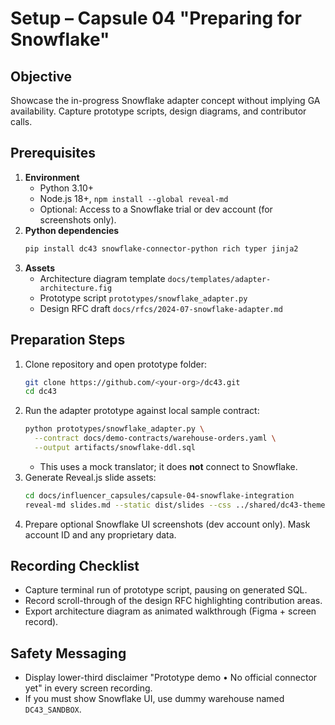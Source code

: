 # Setup – Capsule 04 "Preparing for Snowflake"

## Objective
Showcase the in-progress Snowflake adapter concept without implying GA
availability. Capture prototype scripts, design diagrams, and contributor calls.

## Prerequisites
1. **Environment**
   - Python 3.10+
   - Node.js 18+, `npm install --global reveal-md`
   - Optional: Access to a Snowflake trial or dev account (for screenshots only).
2. **Python dependencies**
   ```bash
   pip install dc43 snowflake-connector-python rich typer jinja2
   ```
3. **Assets**
   - Architecture diagram template `docs/templates/adapter-architecture.fig`
   - Prototype script `prototypes/snowflake_adapter.py`
   - Design RFC draft `docs/rfcs/2024-07-snowflake-adapter.md`

## Preparation Steps
1. Clone repository and open prototype folder:
   ```bash
   git clone https://github.com/<your-org>/dc43.git
   cd dc43
   ```
2. Run the adapter prototype against local sample contract:
   ```bash
   python prototypes/snowflake_adapter.py \
     --contract docs/demo-contracts/warehouse-orders.yaml \
     --output artifacts/snowflake-ddl.sql
   ```
   - This uses a mock translator; it does **not** connect to Snowflake.
3. Generate Reveal.js slide assets:
   ```bash
   cd docs/influencer_capsules/capsule-04-snowflake-integration
   reveal-md slides.md --static dist/slides --css ../shared/dc43-theme.css
   ```
4. Prepare optional Snowflake UI screenshots (dev account only). Mask account ID
   and any proprietary data.

## Recording Checklist
- Capture terminal run of prototype script, pausing on generated SQL.
- Record scroll-through of the design RFC highlighting contribution areas.
- Export architecture diagram as animated walkthrough (Figma + screen record).

## Safety Messaging
- Display lower-third disclaimer "Prototype demo • No official connector yet" in
  every screen recording.
- If you must show Snowflake UI, use dummy warehouse named `DC43_SANDBOX`.
